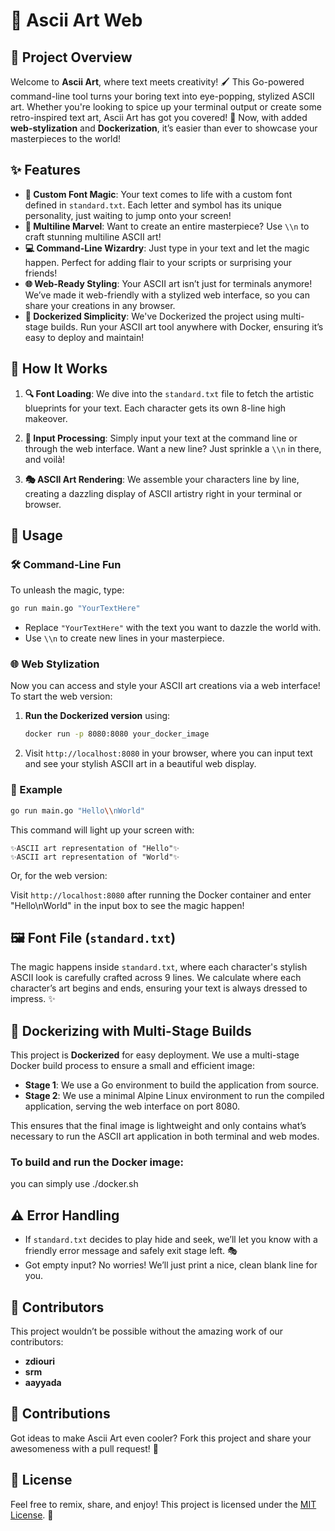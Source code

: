 
# 🎨 Ascii Art Web

## 🌟 Project Overview

Welcome to **Ascii Art**, where text meets creativity! 🖌️ This Go-powered command-line tool turns your boring text into eye-popping, stylized ASCII art. Whether you're looking to spice up your terminal output or create some retro-inspired text art, Ascii Art has got you covered! 🌈 Now, with added **web-stylization** and **Dockerization**, it’s easier than ever to showcase your masterpieces to the world!

## ✨ Features

- **🎨 Custom Font Magic**: Your text comes to life with a custom font defined in `standard.txt`. Each letter and symbol has its unique personality, just waiting to jump onto your screen!
- **📝 Multiline Marvel**: Want to create an entire masterpiece? Use `\\n` to craft stunning multiline ASCII art!
- **💻 Command-Line Wizardry**: Just type in your text and let the magic happen. Perfect for adding flair to your scripts or surprising your friends!
- **🌐 Web-Ready Styling**: Your ASCII art isn’t just for terminals anymore! We’ve made it web-friendly with a stylized web interface, so you can share your creations in any browser.
- **🐳 Dockerized Simplicity**: We've Dockerized the project using multi-stage builds. Run your ASCII art tool anywhere with Docker, ensuring it’s easy to deploy and maintain!

## 🚀 How It Works

1. **🔍 Font Loading**: We dive into the `standard.txt` file to fetch the artistic blueprints for your text. Each character gets its own 8-line high makeover.
   
2. **🧩 Input Processing**: Simply input your text at the command line or through the web interface. Want a new line? Just sprinkle a `\\n` in there, and voilà!

3. **🎭 ASCII Art Rendering**: We assemble your characters line by line, creating a dazzling display of ASCII artistry right in your terminal or browser.

## 🎉 Usage

### 🛠️ Command-Line Fun

To unleash the magic, type:

```bash
go run main.go "YourTextHere"
```

- Replace `"YourTextHere"` with the text you want to dazzle the world with.
- Use `\\n` to create new lines in your masterpiece.

### 🌐 Web Stylization

Now you can access and style your ASCII art creations via a web interface! To start the web version:

1. **Run the Dockerized version** using:
   ```bash
   docker run -p 8080:8080 your_docker_image
   ```
2. Visit `http://localhost:8080` in your browser, where you can input text and see your stylish ASCII art in a beautiful web display.

### 🌈 Example

```bash
go run main.go "Hello\\nWorld"
```

This command will light up your screen with:

```
✨ASCII art representation of "Hello"✨
✨ASCII art representation of "World"✨
```

Or, for the web version:

Visit `http://localhost:8080` after running the Docker container and enter "Hello\nWorld" in the input box to see the magic happen!

## 🖼️ Font File (`standard.txt`)

The magic happens inside `standard.txt`, where each character's stylish ASCII look is carefully crafted across 9 lines. We calculate where each character’s art begins and ends, ensuring your text is always dressed to impress. ✨

## 🐳 Dockerizing with Multi-Stage Builds

This project is **Dockerized** for easy deployment. We use a multi-stage Docker build process to ensure a small and efficient image:

- **Stage 1**: We use a Go environment to build the application from source.
- **Stage 2**: We use a minimal Alpine Linux environment to run the compiled application, serving the web interface on port 8080.

This ensures that the final image is lightweight and only contains what’s necessary to run the ASCII art application in both terminal and web modes.

### To build and run the Docker image:

you can simply use ./docker.sh

## ⚠️ Error Handling

- If `standard.txt` decides to play hide and seek, we’ll let you know with a friendly error message and safely exit stage left. 🎭
- Got empty input? No worries! We’ll just print a nice, clean blank line for you.

## 👥 Contributors

This project wouldn’t be possible without the amazing work of our contributors:

- **zdiouri**
- **srm**
- **aayyada**

## 🤝 Contributions

Got ideas to make Ascii Art even cooler? Fork this project and share your awesomeness with a pull request! 🚀

## 📜 License

Feel free to remix, share, and enjoy! This project is licensed under the [MIT License](LICENSE). 🎉

